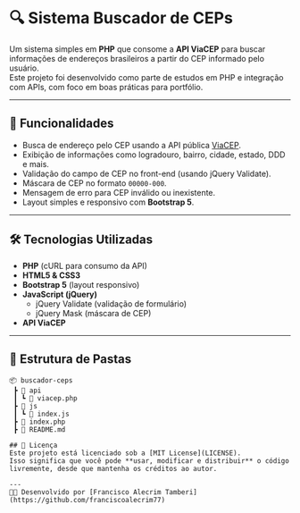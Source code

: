 # 🔍 Sistema Buscador de CEPs

Um sistema simples em **PHP** que consome a **API ViaCEP** para buscar informações de endereços brasileiros a partir do CEP informado pelo usuário.  
Este projeto foi desenvolvido como parte de estudos em PHP e integração com APIs, com foco em boas práticas para portfólio.

---

## 🚀 Funcionalidades
- Busca de endereço pelo CEP usando a API pública [ViaCEP](https://viacep.com.br/).  
- Exibição de informações como logradouro, bairro, cidade, estado, DDD e mais.  
- Validação do campo de CEP no front-end (usando jQuery Validate).  
- Máscara de CEP no formato `00000-000`.  
- Mensagem de erro para CEP inválido ou inexistente.  
- Layout simples e responsivo com **Bootstrap 5**.  

---

## 🛠️ Tecnologias Utilizadas
- **PHP** (cURL para consumo da API)  
- **HTML5 & CSS3**  
- **Bootstrap 5** (layout responsivo)  
- **JavaScript (jQuery)**  
  - jQuery Validate (validação de formulário)  
  - jQuery Mask (máscara de CEP)  
- **API ViaCEP**

---

## 📂 Estrutura de Pastas
```text
📦 buscador-ceps
 ┣ 📂 api
 ┃ ┗ 📜 viacep.php
 ┣ 📂 js
 ┃ ┗ 📜 index.js
 ┣ 📜 index.php
 ┣ 📜 README.md

## 📜 Licença
Este projeto está licenciado sob a [MIT License](LICENSE).  
Isso significa que você pode **usar, modificar e distribuir** o código livremente, desde que mantenha os créditos ao autor.

---
👨‍💻 Desenvolvido por [Francisco Alecrim Tamberi](https://github.com/franciscoalecrim77)
